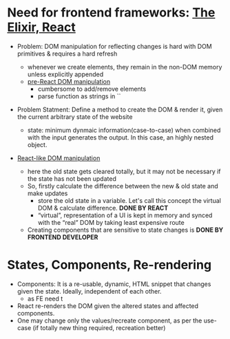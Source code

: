 # Need for frontend frameworks: [The Elixir, React](https://www.freecodecamp.org/news/why-use-react-for-web-development/)

- Problem: DOM manipulation for reflecting changes is hard with DOM primitives & requires a hard refresh
    - whenever we create elements, they remain in the non-DOM memory unless explicitly appended
    - [pre-React DOM manipulation](/home/ashup/Desktop/100x/course/wk4/index.html) 
        - cumbersome to add/remove elements
        - parse function as strings in ``

- Problem Statment: Define a method to create the DOM & render it, given the current arbitrary state of the website
    - state: minimum dynmaic information(case-to-case) when combined with the input generates the output. In this case, an highly nested object.
- [React-like DOM manipulation](https://gist.github.com/hkirat/e61655a7d93ce06810488be402adebee)
    - here the old state gets cleared totally, but it may not be necessary if the state has not been updated
    - So, firstly calculate the difference between the new & old state and make updates 
        - store the old state in a variable. Let's call this concept the virtual DOM & calculate difference. **DONE BY REACT**
        - “virtual”, representation of a UI is kept in memory and synced with the “real” DOM by taking least expensive route
    - Creating components that are sensitive to state changes is **DONE BY FRONTEND DEVELOPER**

# States, Components, Re-rendering
- Components: It is a re-usable, dynamic, HTML snippet that changes given the state. Ideally, independent of each other.
    - as FE need t
- React re-renders the DOM given the altered states and affected components.
- One may change only the values/recreate component, as per the use-case (if totally new thing required, recreation better)